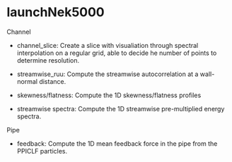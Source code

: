 # launchNek5000

Channel
  - channel_slice:        Create a slice with visualiation through spectral interpolation on a regular grid, able to decide he number of points to determine resolution.

  - streamwise_ruu:       Compute the streamwise autocorrelation at a wall-normal distance.

  - skewness/flatness:    Compute the 1D skewness/flatness profiles

  - streamwise spectra:   Compute the 1D streamwise pre-multiplied energy spectra.

Pipe
  - feedback:   Compute the 1D mean feedback force in the pipe from the PPICLF particles.
